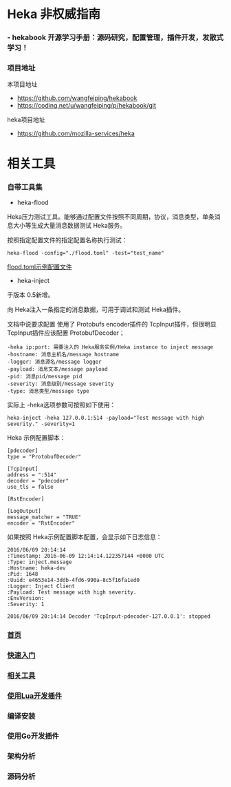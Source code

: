 # Heka 非权威指南

### - hekabook 开源学习手册：源码研究，配置管理，插件开发，发散式学习！

### 项目地址

本项目地址

* https://github.com/wangfeiping/hekabook
* https://coding.net/u/wangfeiping/p/hekabook/git

heka项目地址

* https://github.com/mozilla-services/heka

# 相关工具

### 自带工具集

+ heka-flood

Heka压力测试工具。能够通过配置文件按照不同周期，协议，消息类型，单条消息大小等生成大量消息数据测试 Heka服务。

按照指定配置文件的指定配置名称执行测试：
```
heka-flood -config="./flood.toml" -test="test_name"
```
[flood.toml示例配置文件](https://github.com/mozilla-services/heka/blob/master/cmd/heka-flood/flood.toml "flood.toml示例配置文件")

+ heka-inject

于版本 0.5新增。

向 Heka注入一条指定的消息数据，可用于调试和测试 Heka插件。

文档中说要求配置 使用了 Protobufs encoder插件的 TcpInput插件，但很明显 TcpInput插件应该配置 ProtobufDecoder；
```
-heka ip:port: 需要注入的 Heka服务实例/Heka instance to inject message
-hostname: 消息主机名/message hostname
-logger: 消息源名/message logger
-payload: 消息文本/message payload
-pid: 消息pid/message pid
-severity: 消息级别/message severity
-type: 消息类型/message type
```
实际上 -heka选项参数可按照如下使用：
```
heka-inject -heka 127.0.0.1:514 -payload="Test message with high severity." -severity=1
```
Heka 示例配置脚本：
```
[pdecoder]
type = "ProtobufDecoder"

[TcpInput]
address = ":514"
decoder = "pdecoder"
use_tls = false

[RstEncoder]

[LogOutput]
message_matcher = "TRUE"
encoder = "RstEncoder"
```
如果按照 Heka示例配置脚本配置，会显示如下日志信息：
```
2016/06/09 20:14:14 
:Timestamp: 2016-06-09 12:14:14.122357144 +0000 UTC
:Type: inject.message
:Hostname: heka-dev
:Pid: 1648
:Uuid: e4653e14-3ddb-4fd6-990a-8c5f16fa1ed0
:Logger: Inject Client
:Payload: Test message with high severity.
:EnvVersion: 
:Severity: 1

2016/06/09 20:14:14 Decoder 'TcpInput-pdecoder-127.0.0.1': stopped
```

### [首页](../README.md "首页")
### [快速入门](./getting_started.md "快速入门")
### [相关工具](./tools.md "相关工具")
### [使用Lua开发插件](./lua_sandbox.md "使用Lua开发插件")
### 编译安装
### 使用Go开发插件
### 架构分析
### 源码分析